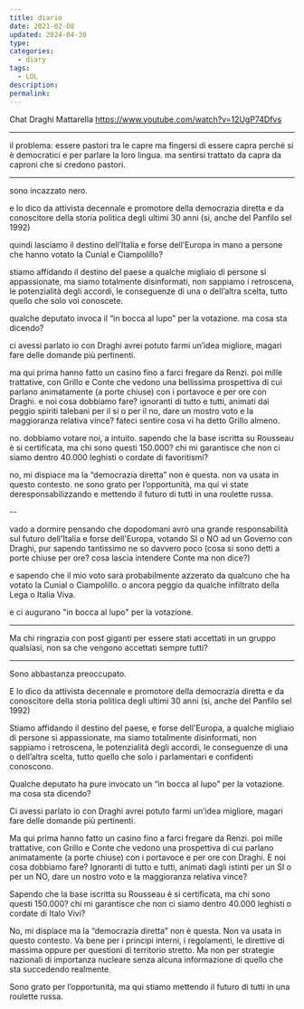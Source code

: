 ```yaml
---
title: diario
date: 2021-02-08
updated: 2024-04-30
type: 
categories:
  - diary
tags:
  - LOL
description: 
permalink:
---
```

Chat Draghi Mattarella
https://www.youtube.com/watch?v=12UgP74Dfvs

---

il problema:
essere pastori tra le capre ma fingersi di essere capra perché si è democratici e per parlare la loro lingua.
ma sentirsi trattato da capra da caproni che si credono pastori.

---

sono incazzato nero. 

e lo dico da attivista decennale e promotore della democrazia diretta e da conoscitore della storia politica degli ultimi 30 anni (si, anche del Panfilo sel 1992)

quindi lasciamo il destino dell’Italia e forse dell’Europa in mano a persone che hanno votato la Cunial e Ciampolillo?

stiamo affidando il destino del paese a qualche migliaio di persone sì appassionate, ma siamo totalmente disinformati, non sappiamo i retroscena, le potenzialità degli accordi, le conseguenze di una o dell’altra scelta, tutto quello che solo voi conoscete. 

qualche deputato invoca il “in bocca al lupo” per la votazione. ma cosa sta dicendo?

ci avessi parlato io con Draghi avrei potuto farmi un’idea migliore, magari fare delle domande più pertinenti. 

ma qui prima hanno fatto un casino fino a farci fregare da Renzi. poi mille trattative, con Grillo e Conte che vedono una bellissima prospettiva di cui parlano animatamente (a porte chiuse) con i portavoce e per ore con Draghi.
 e noi cosa dobbiamo fare?
ignoranti di tutto e tutti, animati dai peggio spiriti talebani per il si o per il no, dare un mostro voto e la maggioranza relativa vince?
fateci sentire cosa vi ha detto Grillo almeno. 

no. dobbiamo votare noi, a intuito. 
sapendo che la base iscritta su Rousseau è si certificata, ma chi sono questi 150.000? chi mi garantisce che non ci siamo dentro 40.000 leghisti o cordate di favoritismi?

no, mi dispiace ma la “democrazia diretta” non è questa. non va usata in questo contesto. 
ne sono grato per l’opportunità, ma qui vi state deresponsabilizzando e mettendo il futuro di tutti in una roulette russa.

--

vado a dormire pensando che dopodomani avrò una grande responsabilità sul futuro dell'Italia e forse dell'Europa, votando SI o NO ad un Governo con Draghi, pur sapendo tantissimo ne so davvero poco (cosa si sono detti a porte chiuse per ore? cosa lascia intendere Conte ma non dice?)

e sapendo che il mio voto sarà probabilmente azzerato da qualcuno che ha votato la Cunial o Ciampolillo.
o ancora peggio da qualche infiltrato della Lega o Italia Viva.

e ci augurano "in bocca al lupo" per la votazione.


---

Ma chi ringrazia con post giganti per essere stati accettati in un gruppo qualsiasi, non sa che vengono accettati sempre tutti?

---

Sono abbastanza preoccupato. 

E lo dico da attivista decennale e promotore della democrazia diretta e da conoscitore della storia politica degli ultimi 30 anni (si, anche del Panfilo sel 1992)

Stiamo affidando il destino del paese, e forse dell'Europa, a qualche migliaio di persone sì appassionate, ma siamo totalmente disinformati, non sappiamo i retroscena, le potenzialità degli accordi, le conseguenze di una o dell’altra scelta, tutto quello che solo i parlamentari e confidenti conoscono. 

Qualche deputato ha pure invocato un “in bocca al lupo” per la votazione. ma cosa sta dicendo?

Ci avessi parlato io con Draghi avrei potuto farmi un’idea migliore, magari fare delle domande più pertinenti. 

Ma qui prima hanno fatto un casino fino a farci fregare da Renzi. poi mille trattative, con Grillo e Conte che vedono una prospettiva di cui parlano animatamente (a porte chiuse) con i portavoce e per ore con Draghi.
E noi cosa dobbiamo fare?
Ignoranti di tutto e tutti, animati dagli istinti per un SI o per un NO, dare un nostro voto e la maggioranza relativa vince?

Sapendo che la base iscritta su Rousseau è si certificata, ma chi sono questi 150.000? chi mi garantisce che non ci siamo dentro 40.000 leghisti o cordate di Italo Vivi?

No, mi dispiace ma la “democrazia diretta” non è questa. Non va usata in questo contesto. Va bene per i principi interni, i regolamenti, le direttive di massima oppure per questioni di territorio stretto. Ma non per strategie nazionali di importanza nucleare senza alcuna informazione di quello che sta succedendo realmente.

Sono grato per l’opportunità, ma qui stiamo mettendo il futuro di tutti in una roulette russa.

